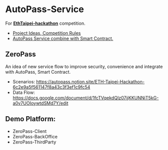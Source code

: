 # AutoPass-Service

For [**EthTaipei-hackathon**](https://taikai.network/ethtaipei/hackathons/hackathon/prizes) competition.

- [Project Ideas, Competition Rules](https://docs.google.com/document/d/1P1IHRy7ix4IYtiTw7-Pmn9gFjAdUsHQrz0ZSRZtfEEE/edit#)
- [AutoPass Service combine with Smart Contract.](https://autopass.notion.site/ETH-Taipei-Hackathon-6c2e9a5f561147f8a43c3f3ef1c9fc54)

## ZeroPass

An idea of new service flow to improve security, convenience and integrate with AutoPass, Smart Contract.

- Scenarios: https://autopass.notion.site/ETH-Taipei-Hackathon-6c2e9a5f561147f8a43c3f3ef1c9fc54
- Data Flow: https://docs.google.com/document/d/1fcTVqekdQlz07ijKKUNNiT5kG-a0v7UOIoywtdSMd7Y/edit

## Demo Platform:

- ZeroPass-Client
- ZeroPass-BackOffice
- ZeroPass-ThirdParty
